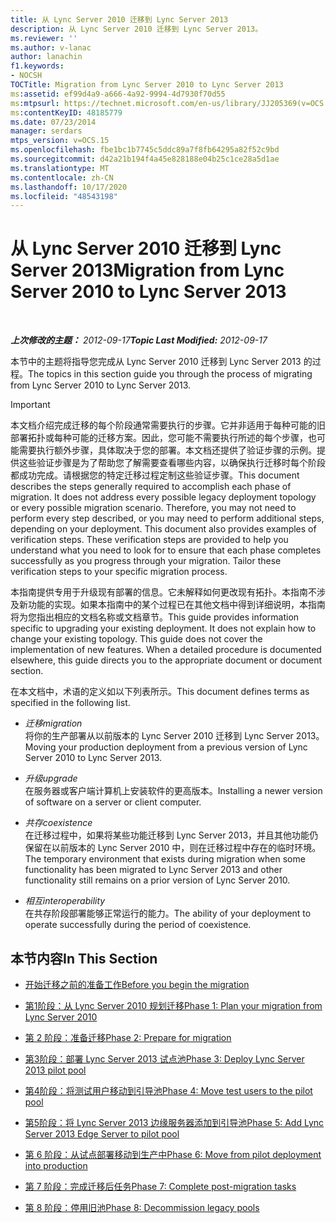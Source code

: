 ```yaml
---
title: 从 Lync Server 2010 迁移到 Lync Server 2013
description: 从 Lync Server 2010 迁移到 Lync Server 2013。
ms.reviewer: ''
ms.author: v-lanac
author: lanachin
f1.keywords:
- NOCSH
TOCTitle: Migration from Lync Server 2010 to Lync Server 2013
ms:assetid: ef99d4a9-a666-4a92-9994-4d7930f70d55
ms:mtpsurl: https://technet.microsoft.com/en-us/library/JJ205369(v=OCS.15)
ms:contentKeyID: 48185779
ms.date: 07/23/2014
manager: serdars
mtps_version: v=OCS.15
ms.openlocfilehash: fbe1bc1b7745c5ddc89a7f8fb64295a82f52c9bd
ms.sourcegitcommit: d42a21b194f4a45e828188e04b25c1ce28a5d1ae
ms.translationtype: MT
ms.contentlocale: zh-CN
ms.lasthandoff: 10/17/2020
ms.locfileid: "48543198"
---
```

# <a name="migration-from-lync-server-2010-to-lync-server-2013"></a><span data-ttu-id="2c539-103">从 Lync Server 2010 迁移到 Lync Server 2013</span><span class="sxs-lookup"><span data-stu-id="2c539-103">Migration from Lync Server 2010 to Lync Server 2013</span></span>

<div data-xmlns="http://www.w3.org/1999/xhtml">

<div class="topic" data-xmlns="http://www.w3.org/1999/xhtml" data-msxsl="urn:schemas-microsoft-com:xslt" data-cs="https://msdn.microsoft.com/">

<div data-asp="https://msdn2.microsoft.com/asp">



</div>

<div id="mainSection">

<div id="mainBody">

<span> </span>

<span data-ttu-id="2c539-104">_**上次修改的主题：** 2012-09-17_</span><span class="sxs-lookup"><span data-stu-id="2c539-104">_**Topic Last Modified:** 2012-09-17_</span></span>

<span data-ttu-id="2c539-105">本节中的主题将指导您完成从 Lync Server 2010 迁移到 Lync Server 2013 的过程。</span><span class="sxs-lookup"><span data-stu-id="2c539-105">The topics in this section guide you through the process of migrating from Lync Server 2010 to Lync Server 2013.</span></span>

<div>


> [!IMPORTANT]  
> <span data-ttu-id="2c539-p101">本文档介绍完成迁移的每个阶段通常需要执行的步骤。它并非适用于每种可能的旧部署拓扑或每种可能的迁移方案。因此，您可能不需要执行所述的每个步骤，也可能需要执行额外步骤，具体取决于您的部署。本文档还提供了验证步骤的示例。提供这些验证步骤是为了帮助您了解需要查看哪些内容，以确保执行迁移时每个阶段都成功完成。请根据您的特定迁移过程定制这些验证步骤。</span><span class="sxs-lookup"><span data-stu-id="2c539-p101">This document describes the steps generally required to accomplish each phase of migration. It does not address every possible legacy deployment topology or every possible migration scenario. Therefore, you may not need to perform every step described, or you may need to perform additional steps, depending on your deployment. This document also provides examples of verification steps. These verification steps are provided to help you understand what you need to look for to ensure that each phase completes successfully as you progress through your migration. Tailor these verification steps to your specific migration process.</span></span>



</div>

<span data-ttu-id="2c539-p102">本指南提供专用于升级现有部署的信息。它未解释如何更改现有拓扑。本指南不涉及新功能的实现。如果本指南中的某个过程已在其他文档中得到详细说明，本指南将为您指出相应的文档名称或文档章节。</span><span class="sxs-lookup"><span data-stu-id="2c539-p102">This guide provides information specific to upgrading your existing deployment. It does not explain how to change your existing topology. This guide does not cover the implementation of new features. When a detailed procedure is documented elsewhere, this guide directs you to the appropriate document or document section.</span></span>

<span data-ttu-id="2c539-116">在本文档中，术语的定义如以下列表所示。</span><span class="sxs-lookup"><span data-stu-id="2c539-116">This document defines terms as specified in the following list.</span></span>

  - <span data-ttu-id="2c539-117">*迁移*</span><span class="sxs-lookup"><span data-stu-id="2c539-117">*migration*</span></span>  
    <span data-ttu-id="2c539-118">将你的生产部署从以前版本的 Lync Server 2010 迁移到 Lync Server 2013。</span><span class="sxs-lookup"><span data-stu-id="2c539-118">Moving your production deployment from a previous version of Lync Server 2010 to Lync Server 2013.</span></span>

<!-- end list -->

  - <span data-ttu-id="2c539-119">*升级*</span><span class="sxs-lookup"><span data-stu-id="2c539-119">*upgrade*</span></span>  
    <span data-ttu-id="2c539-120">在服务器或客户端计算机上安装软件的更高版本。</span><span class="sxs-lookup"><span data-stu-id="2c539-120">Installing a newer version of software on a server or client computer.</span></span>

<!-- end list -->

  - <span data-ttu-id="2c539-121">*共存*</span><span class="sxs-lookup"><span data-stu-id="2c539-121">*coexistence*</span></span>  
    <span data-ttu-id="2c539-122">在迁移过程中，如果将某些功能迁移到 Lync Server 2013，并且其他功能仍保留在以前版本的 Lync Server 2010 中，则在迁移过程中存在的临时环境。</span><span class="sxs-lookup"><span data-stu-id="2c539-122">The temporary environment that exists during migration when some functionality has been migrated to Lync Server 2013 and other functionality still remains on a prior version of Lync Server 2010.</span></span>

<!-- end list -->

  - <span data-ttu-id="2c539-123">*相互*</span><span class="sxs-lookup"><span data-stu-id="2c539-123">*interoperability*</span></span>  
    <span data-ttu-id="2c539-124">在共存阶段部署能够正常运行的能力。</span><span class="sxs-lookup"><span data-stu-id="2c539-124">The ability of your deployment to operate successfully during the period of coexistence.</span></span>

<div>

## <a name="in-this-section"></a><span data-ttu-id="2c539-125">本节内容</span><span class="sxs-lookup"><span data-stu-id="2c539-125">In This Section</span></span>

  - [<span data-ttu-id="2c539-126">开始迁移之前的准备工作</span><span class="sxs-lookup"><span data-stu-id="2c539-126">Before you begin the migration</span></span>](before-you-begin-the-migration.md)

  - [<span data-ttu-id="2c539-127">第1阶段：从 Lync Server 2010 规划迁移</span><span class="sxs-lookup"><span data-stu-id="2c539-127">Phase 1: Plan your migration from Lync Server 2010</span></span>](phase-1-plan-your-migration-from-lync-server-2010.md)

  - [<span data-ttu-id="2c539-128">第 2 阶段：准备迁移</span><span class="sxs-lookup"><span data-stu-id="2c539-128">Phase 2: Prepare for migration</span></span>](phase-2-prepare-for-migration.md)

  - [<span data-ttu-id="2c539-129">第3阶段：部署 Lync Server 2013 试点池</span><span class="sxs-lookup"><span data-stu-id="2c539-129">Phase 3: Deploy Lync Server 2013 pilot pool</span></span>](phase-3-deploy-lync-server-2013-pilot-pool.md)

  - [<span data-ttu-id="2c539-130">第4阶段：将测试用户移动到引导池</span><span class="sxs-lookup"><span data-stu-id="2c539-130">Phase 4: Move test users to the pilot pool</span></span>](phase-4-move-test-users-to-the-pilot-pool.md)

  - [<span data-ttu-id="2c539-131">第5阶段：将 Lync Server 2013 边缘服务器添加到引导池</span><span class="sxs-lookup"><span data-stu-id="2c539-131">Phase 5: Add Lync Server 2013 Edge Server to pilot pool</span></span>](phase-5-add-lync-server-2013-edge-server-to-pilot-pool.md)

  - [<span data-ttu-id="2c539-132">第 6 阶段：从试点部署移动到生产中</span><span class="sxs-lookup"><span data-stu-id="2c539-132">Phase 6: Move from pilot deployment into production</span></span>](phase-6-move-from-pilot-deployment-into-production.md)

  - [<span data-ttu-id="2c539-133">第 7 阶段：完成迁移后任务</span><span class="sxs-lookup"><span data-stu-id="2c539-133">Phase 7: Complete post-migration tasks</span></span>](phase-7-complete-post-migration-tasks.md)

  - [<span data-ttu-id="2c539-134">第 8 阶段：停用旧池</span><span class="sxs-lookup"><span data-stu-id="2c539-134">Phase 8: Decommission legacy pools</span></span>](phase-8-decommission-legacy-pools.md)

</div>

</div>

<span> </span>

</div>

</div>

</div>

